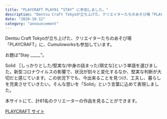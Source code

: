```yaml
---
title: "PLAYCRAFT PLAY01 “STAY” に参加しました。"
description: "Dentsu Craft Tokyoが立ち上げた、クリエイターたちのあそび場「PLAYCRAFT」に、Cumuloworksも参加しています。"
date: "2020-10-12"
category: "announcement"
---
```


Dentsu Craft Tokyoが立ち上げた、クリエイターたちのあそび場「PLAYCRAFT」に、Cumuloworksも参加しています。

お題は”Stay \_\_\_\_\_”。

Solid ［しっかりとした/堅実な/中身の詰まった/頑丈な\]という単語を選びました。新型コロナウイルスの影響で、状況が刻々と変化するなか、堅実な判断が大切だと感じています。この状況下でも、今出来ることを見つけ、工夫し、暮らしを充実させていきたい。そんな思いを「Solid」という言葉に込めて表現しました。

本サイトにて、計61名のクリエーターの作品を見ることができます。

[PLAYCRAFT サイト](https://playcraft.tokyo/play01/)
